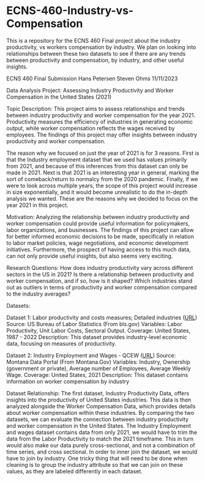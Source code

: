 # ECNS-460-Industry-vs-Compensation
This is a repository for the ECNS 460 Final project about the industry productivity, vs workers compensation by industry. We plan on looking into relationships between these two datasets to see if there are any trends between productivity and compensation, by industry, and other useful insights.

ECNS 460
Final Submission
Hans Petersen
Steven Ohms
11/11/2023



Data Analysis Project: Assessing Industry Productivity and Worker Compensation in the United States (2021)

Topic Description:
This project aims to assess relationships and trends between industry productivity and worker compensation for the year 2021. Productivity measures the efficiency of industries in generating economic output, while worker compensation reflects the wages received by employees. The findings of this project may offer insights between industry productivity and worker compensation. 

The reason why we focused on just the year of 2021 is for 3 reasons. First is that the Industry employment dataset that we used has values primarily from 2021, and because of this inferences from this dataset can only be made in 2021. Next is that 2021 is an interesting year in general, marking the sort of comeback/return to normalcy from the 2020 pandemic. Finally, if we were to look across multiple years, the scope of this project would increase in size exponentially, and it would become unrealistic to do the in-depth analysis we wanted. These are the reasons why we decided to focus on the year 2021 in this project.

Motivation:
Analyzing the relationship between industry productivity and worker compensation could provide useful information for policymakers, labor organizations, and businesses. The findings of this project can allow for better informed economic decisions to be made, specifically in relation to labor market policies, wage negotiations, and economic development initiatives. Furthermore, the prospect of having access to this much data, can not only provide useful insights, but also seems very exciting.

Research Questions:
How does industry productivity vary across different sectors in the US in 2021?
Is there a relationship between productivity and worker compensation, and if so, how is it shaped?
Which industries stand out as outliers in terms of productivity and worker compensation compared to the industry averages?

Datasets:

Dataset 1: Labor productivity and costs measures; Detailed industries ([URL](https://www.bls.gov/productivity/tables/))
Source: US Bureau of Labor Statistics (From bls.gov)
Variables: Labor Productivity, Unit Labor Costs, Sectoral Output.
Coverage: United States, 1987 - 2022
Description: This dataset provides industry-level economic data, focusing on measures of productivity.

Dataset 2: Industry Employment and Wages - QCEW ([URL](https://dataportal.mt.gov/t/DLILMIPub/views/DS-IndustryEmployment_15851453253930/DS-IndustryEmployment?State=Montana&iframeSizedToWindow=true&%3Aembed=y&%3AshowAppBanner=false&%3Adisplay_count=n&%3AshowVizHome=n&%3Aorigin=viz_share_link))
Source: Montana Data Portal (From Montana.Gov)
Variables: Industry, Ownership (government or private), Average number of Employees, Average Weekly Wage.
Coverage: United States, 2021
Description: This dataset contains information on worker compensation by industry


Dataset Relationship:
The first dataset, Industry Productivity Data, offers insights into the productivity of United States industries. This data is then analyzed alongside the Worker Compensation Data, which provides details about worker compensation within these industries. By comparing the two datasets, we can evaluate the connection between industry productivity and worker compensation in the United States. The Industry Employment and wages dataset contains data from only 2021, we would have to trim the data from the Labor Productivity to match the 2021 timeframe. This in turn would also make our data purely cross-sectional, and not a combination of time series, and cross sectional. In order to inner join the dataset, we would have to join by industry. One tricky thing that will need to be done when cleaning is to group the industry attribute so that we can join on these values, as they are labeled differently in each dataset. 


